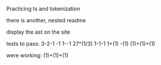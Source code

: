Practicing ts and tokenization 

there is another, nested readme


display the ast on the site

tests to pass:
3-2-1
-1
1--1
27^(1/3)
1-1-1
1+(1)
-(1)
(1)+(1)+(1)

were working:
(1)+(1)+(1)